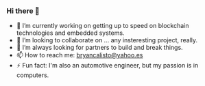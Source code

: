 ### Hi there 👋

<!--
**bryancalisto/bryancalisto** is a ✨ _special_ ✨ repository because its `README.md` (this file) appears on your GitHub profile.

Here are some ideas to get you started:

- 🔭 I’m currently working on ...
- 🌱 I’m currently learning ...
- 👯 I’m looking to collaborate on ...
- 🤔 I’m looking for help with ...
- 💬 Ask me about ...
- 📫 How to reach me: ...
- 😄 Pronouns: ...
- ⚡ Fun fact: ...
-->

- 🔭 I’m currently working on getting up to speed on blockchain technologies and embedded systems.
- 👯 I’m looking to collaborate on ... any insteresting project, really.
- 🤔 I’m always looking for partners to build and break things.
- 📫 How to reach me: bryancalisto@yahoo.es
- ⚡ Fun fact: I'm also an automotive engineer, but my passion is in computers.
